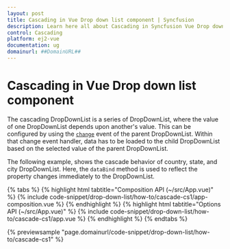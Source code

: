 ```yaml
---
layout: post
title: Cascading in Vue Drop down list component | Syncfusion
description: Learn here all about Cascading in Syncfusion Vue Drop down list component of Syncfusion Essential JS 2 and more.
control: Cascading 
platform: ej2-vue
documentation: ug
domainurl: ##DomainURL##
---
```


# Cascading in Vue Drop down list component

The cascading DropDownList is a series of DropDownList, where the value of one DropDownList depends upon  another's value. This can be configured by using the [`change`](https://ej2.syncfusion.com/vue/documentation/api/drop-down-list/#change) event of the parent DropDownList. Within that change event handler, data has to be loaded to the child DropDownList based on the selected value of the parent DropDownList.

The following example, shows the cascade behavior of country, state, and city DropDownList. Here, the `dataBind` method is used to reflect the property changes immediately to the DropDownList.

{% tabs %}
{% highlight html tabtitle="Composition API (~/src/App.vue)" %}
{% include code-snippet/drop-down-list/how-to/cascade-cs1/app-composition.vue %}
{% endhighlight %}
{% highlight html tabtitle="Options API (~/src/App.vue)" %}
{% include code-snippet/drop-down-list/how-to/cascade-cs1/app.vue %}
{% endhighlight %}
{% endtabs %}
        
{% previewsample "page.domainurl/code-snippet/drop-down-list/how-to/cascade-cs1" %}